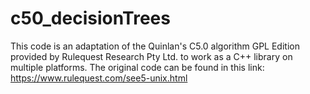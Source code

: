# c50_decisionTrees
This code is an adaptation of the Quinlan's C5.0 algorithm GPL Edition provided by Rulequest Research Pty Ltd. to work as a C++ library on multiple platforms. The original code can be found in this link: https://www.rulequest.com/see5-unix.html
